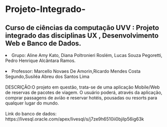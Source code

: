# Projeto-Integrado-
<h2>Curso de ciências da computação UVV : Projeto integrado das disciplinas UX , Desenvolvimento Web e Banco de Dados.</h2>
<li> Grupo: Aline Amy Kato, Diana Poltronieri Roslém, Lucas Souza Pegoretti, Pedro Henrique Alcântara Ramos.</li>
<br>
<li>Professor: Marcello Novaes De Amorin,Ricardo Mendes Costa Segundo,Susiléa Abreu dos Santos Lima </li>
<br> DESCRIÇÃO:O projeto em questão, trata-se de uma aplicação Mobile/Web de reservas de pacotes de viagem. O usuário poderá, através da aplicação, comprar passagens de avião e reservar hotéis, pousadas ou resorts para qualquer lugar do mundo.
<br>
<br> Link do banco de dados:
<br>
https://livesql.oracle.com/apex/livesql/s/j7ze9h6510ii0bjilp56ig63k

